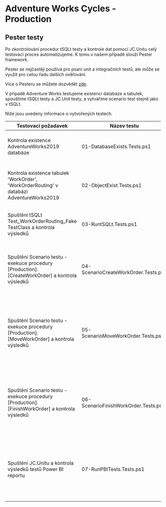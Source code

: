 # Adventure Works Cycles - Production

## Pester testy

Po zkontrolování procedur tSQLt testy a kontrole dat pomocí JC.Unitu celý testovací proces automatizujeme. K tomu v našem případě slouží Pester framework. 

Pester se nejčastěji používá pro psaní unit a integračních testů, ale může se využít pro celou řadu dalších ověřování.

Více o Pesteru se můžete dozvědět [zde](https://pester.dev/docs/quick-start).

V případě Adventure Works testujeme existenci databáze a tabulek, spouštíme tSQLt testy a JC.Unit testy, a vytváříme scenario test stejně jako v tSQLt.

Níže jsou uvedeny informace o vytvořených testech.

| Testovací požadavek | Název testu | Popis |
|---|---|---|
| Kontrola existence AdventureWorks2019 databáze| 01-DatabaseExists.Tests.ps1 | Pomocí Get-SqlDatabase a connection stringu lze zjistit, zda vybraná databáze existuje. ‘Should -Be‘ ověří, že tomu tak je. |
| Kontrola existence tabulek 'WorkOrder', 'WorkOrderRouting' v databázi AdventureWorks2019 | 02-ObjectExist.Tests.ps1|Invoke-Sqlcmd spustí SQL query v databázi, která vypíše seznam existujících tabulek. ‘Should -Contain’ otestuje, že tyto tabulky databáze skutečně obsahuje. |
| Spuštění tSQLt Test_WorkOrderRouting_Fake TestClass a kontrola výsledků | 03-RuntSQLt.Tests.ps1 | Invoke-Sqlcmd spustí tSQLt testy. ‘Should -Be‘ kontroluje, jestli má nějaký test v tabulce TestResults status ‘failure’. |
| Spuštění Scenario testu - exekuce procedury [Production].[CreateWorkOrder] a kontrola výsledků | 04-ScenarioCreateWorkOrder.Tests.ps1 | V bloku ‘BeforeAll’ je spuštěna uložená procedura Production.CreateWorkOrder v databázi. ‘Should -Be’ testuje, že se tímto vytvořil právě 1 nový řádek v tabulce, a že obsahuje dané hodnoty. V bloku ‘AfterAll’ je pak vložený řádek smazán. |
| Spuštění Scenario testu - exekuce procedury [Production].[MoveWorkOrder] a kontrola výsledků | 05-ScenarioMoveWorkOrder.Tests.ps1 | V bloku ‘BeforeAll’ je spuštěna uložená procedura Production.CreateWorkOrder a Production.MoveWorkOrder v databázi. ‘Should -Be’ testuje, že se tímto vytvořil nový řádek v tabulce, a že obsahuje dané hodnoty. V bloku ‘AfterAll’ jsou vložené řádky smazány. |
| Spuštění Scenario testu - exekuce procedury [Production].[FinishWorkOrder] a kontrola výsledků | 06-ScenarioFinishWorkOrder.Tests.ps1 | V bloku ‘BeforeAll’ je spuštěna uložená procedura Production.CreateWorkOrder a Production.FinishWorkOrder v databázi. ‘Should -Be’ testuje, že se tímto vytvořil nový řádek v tabulce, a že obsahuje dané hodnoty. V bloku ‘AfterAll’ jsou vložené řádky smazány. |
| Spuštění JC.Unitu a kontrola výsledků testů Power BI reportu | 07-RunPBITests.Tests.ps1 | V bloku ‘BeforeAll’ je spuštěn PowerBI report a JC.Unit testy. ‘Should -Be’ otestuje, že se spustilo právě 12 JC.Unit testů, a také zkontroluje jejich výsledky. V bloku ‘AfterAll’ je zavřen Power BI report, a výsledky JC.Unit testů jsou nahrány do databáze. |
<br>


